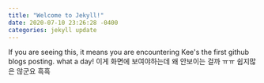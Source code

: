 ```yaml
---
title: "Welcome to Jekyll!"
date: 2020-07-10 23:26:28 -0400
categories: jekyll update
---
```


If you are seeing this, it means you are encountering Kee's the first github blogs posting.
what a day!
이게 화면에 보여야하는데 왜 안보이는 걸까 ㅠㅠ 쉽지많은 않군요 흑흑
